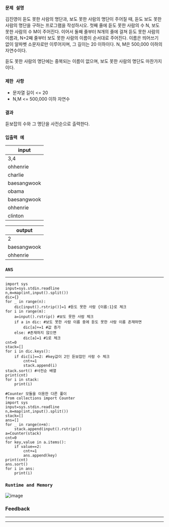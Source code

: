 ### `문제 설명`

김진영이 듣도 못한 사람의 명단과, 보도 못한 사람의 명단이 주어질 때, 듣도 보도 못한 사람의 명단을 구하는 프로그램을 작성하시오.
첫째 줄에 듣도 못한 사람의 수 N, 보도 못한 사람의 수 M이 주어진다. 이어서 둘째 줄부터 N개의 줄에 걸쳐 듣도 못한 사람의 이름과, N+2째 줄부터 보도 못한 사람의 이름이 순서대로 주어진다. 이름은 띄어쓰기 없이 알파벳 소문자로만 이루어지며, 그 길이는 20 이하이다. N, M은 500,000 이하의 자연수이다.

듣도 못한 사람의 명단에는 중복되는 이름이 없으며, 보도 못한 사람의 명단도 마찬가지이다.

### `제한 사항`

- 문자열 길이 <= 20
- N,M <= 500,000 이하 자연수

### `결과`

듣보잡의 수와 그 명단을 사전순으로 출력한다.

### `입출력 예`

|input|
|---|
|3,4||
|ohhenrie|
|charlie|
|baesangwook|
|obama|
|baesangwook|
|ohhenrie|
|clinton|

|output|
|---|
|2|
|baesangwook|
|ohhenrie|

### `ANS`

----
```
import sys
input=sys.stdin.readline
n,m=map(int,input().split())
dic={}
for _ in range(n):
    dic[input().rstrip()]=1 #듣도 못한 사람 {이름:1}로 체크
for i in range(m):
    a=input().rstrip() #보도 못한 사람 체크
    if a in dic: #보도 못한 사람 이름 중에 듣도 못한 사람 이름 존재하면 
        dic[a]+=1 #값 증가
    else: #존재하지 않으면 
        dic[a]=1 #1로 체크
cnt=0
stack=[]
for i in dic.keys():
    if dic[i]==2: #key값이 2인 듣보잡인 사람 수 체크
        cnt+=1
        stack.append(i)
stack.sort() #사전순 배열
print(cnt)
for i in stack:
    print(i)
```

```
#Counter 모듈을 이용한 다른 풀이
from collections import Counter
import sys
input=sys.stdin.readline
n,m=map(int,input().split())
stack=[]
ans=[]
for _ in range(n+m):
    stack.append(input().rstrip())
a=Counter(stack)
cnt=0
for key,value in a.items():
    if value==2:
        cnt+=1
        ans.append(key)
print(cnt)
ans.sort()
for i in ans:
    print(i)

```

### `Runtime and Memory`

![image](https://user-images.githubusercontent.com/106041072/226251442-de8ea4b1-f6cd-482a-8e6a-7441a4c2e783.png)

### Feedback
---


---
